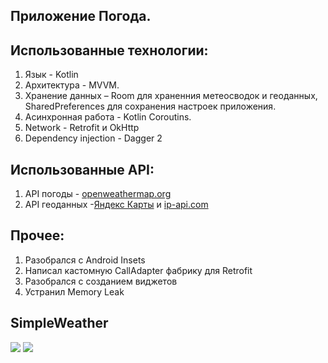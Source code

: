 ## Приложение Погода. 



## Использованные технологии:
1. Язык - Kotlin
2. Архитектура - MVVM.
3. Хранение данных – Room для храненния метеосводок и геоданных, SharedPreferences для сохранения настроек приложения.
4. Асинхронная работа - Kotlin Coroutins.
5. Network - Retrofit и OkHttp
6. Dependency injection - Dagger 2

## Использованные API:
1.   API погоды - [ openweathermap.org](https://openweathermap.org/)
2.  API геоданных -[Яндекс Карты](https://tech.yandex.ru/maps/doc/geocoder/desc/concepts/about-docpage/) и [ip-api.com](https://ip-api.com/)

## Прочее:
1. Разобрался с Android Insets
2. Написал кастомную CallAdapter фабрику для Retrofit 
3. Разобрался с созданием виджетов
4. Устранил Memory Leak 

## SimpleWeather
![](https://i.ibb.co/MRSgnfp/S00523-05073163.jpg) ![](https://i.ibb.co/VW9C1QG/S00523-050806.png)  

